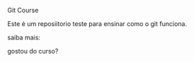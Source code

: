 Git Course

Este é um reposiitorio teste para ensinar como o git funciona.

saiba mais: 

gostou do curso? 